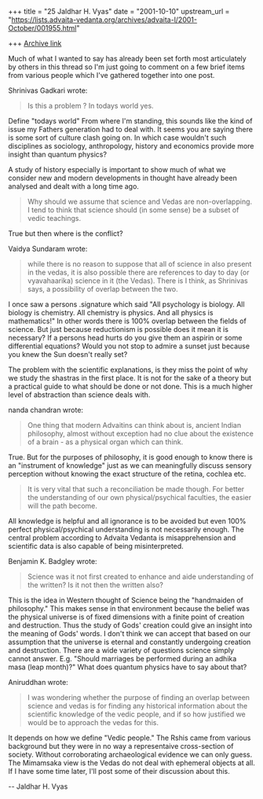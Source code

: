+++
title = "25 Jaldhar H. Vyas"
date = "2001-10-10"
upstream_url = "https://lists.advaita-vedanta.org/archives/advaita-l/2001-October/001955.html"

+++
[Archive link](https://lists.advaita-vedanta.org/archives/advaita-l/2001-October/001955.html)

Much of what I wanted to say has already been set forth most articulately
by others in this thread so I'm just going to comment on a few brief items
from various people which I've gathered together into one post.

Shrinivas Gadkari wrote:

> Is this a problem ? In todays world yes.

Define "todays world"  From where I'm standing, this sounds like the kind
of issue my Fathers generation had to deal with.  It seems you are saying
there is some sort of culture clash going on.  In which case wouldn't such
disciplines as sociology, anthropology, history and economics provide more
insight than quantum physics?

A study of history especially is important to show much of what we
consider new and modern developments in thought have already been analysed
and dealt with a long time ago.

> Why should we assume that science and Vedas are non-overlapping.
> I tend to think that science should (in some sense) be a subset
> of vedic teachings.

True but then where is the conflict?

Vaidya Sundaram wrote:

> while there is no reason to suppose that all of science in also present
> in the vedas, it is also possible there are references to day to day (or
> vyavahaarika) science in it (the Vedas). There is I think, as Shrinivas
> says, a possibility of overlap between the two.


I once saw a persons .signature which said "All psychology is biology.
All biology is chemistry.  All chemistry is physics.  And all physics is
mathematics!" In other words there is 100% overlap between the fields of
science.  But just because reductionism is possible does it mean it is
necessary?  If a persons head hurts do you give them an aspirin or some
differential equations?  Would you not stop to admire a sunset just
because you knew the Sun doesn't really set?

The problem with the scientific explanations, is they miss the point of
why we study the shastras in the first place.  It is not for the sake of a
theory but a practical guide to what should be done or not done. This is a
much higher level of abstraction than science deals with.

nanda chandran wrote:

> One thing that modern Advaitins can think about is, ancient Indian
> philosophy, almost without exception had no clue about the existence of a
> brain - as a physical organ which can think.

True.  But for the purposes of philosophy, it is good enough to know there
is an "instrument of knowledge" just as we can meaningfully discuss
sensory perception without knowing the exact structure of the retina,
cochlea etc.

> It is very vital that such a reconciliation be made though. For better the
> understanding of our own physical/psychical faculties, the easier will the
> path become.

All knowledge is helpful and all ignorance is to be avoided but even 100%
perfect physical/psychical understanding is not necessarily enough.  The
central problem according to Advaita Vedanta is misapprehension and
scientific data is also capable of being misinterpreted.

Benjamin K. Badgley wrote:

> Science was it not first created to enhance and aide understanding of the
> written? Is it not then the written also?

This is the idea in Western thought of Science being the "handmaiden of
philosophy."  This makes sense in that environment because the belief
was the physical universe is of fixed dimensions with a finite point of
creation and destruction.  Thus the study of Gods' creation could give
an insight into the meaning of Gods' words.  I don't think we can
accept that based on our assumption that the universe is eternal and
constantly undergoing creation and destruction.  There are a wide variety
of questions science simply cannot answer.  E.g. "Should marriages be
performed during an adhika masa (leap month)?"  What does quantum physics
have to say about that?


Aniruddhan wrote:

> I was wondering whether the purpose of finding an overlap between science
> and vedas is for finding any historical information about the scientific
> knowledge of the vedic people, and if so how justified we would be to
> approach the vedas for this.

It depends on how we define "Vedic people."  The Rshis came from various
background but they were in no way a representaive cross-section of
society.  Without corroborating archaeological evidence we can only guess.
The Mimamsaka view is the Vedas do not deal with ephemeral objects at all.
If I have some time later, I'll post some of their discussion about this.


--
Jaldhar H. Vyas <jaldhar at braincells.com>

